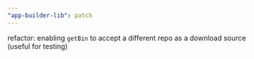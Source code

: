 ```yaml
---
"app-builder-lib": patch
---
```


refactor: enabling `getBin` to accept a different repo as a download source (useful for testing)
